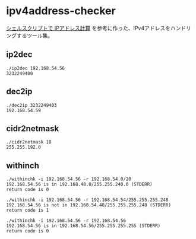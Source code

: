 # ipv4address-checker

[シェルスクリプトで IPアドレス計算](https://qiita.com/harasou/items/5c14c335388f70e178f5) を参考に作った、IPv4アドレスをハンドリングするツール集。

## ip2dec
```
./ip2dec 192.168.54.56
3232249400
```

## dec2ip
```
./dec2ip 3232249403
192.168.54.59
```

## cidr2netmask
```
./cidr2netmask 18
255.255.192.0
```

## withinch
```
./withinchk -i 192.168.54.56 -r 192.168.54.0/20
192.168.54.56 is in 192.168.48.0/255.255.240.0 (STDERR)
return code is 0

./withinchk -i 192.168.54.56 -r 192.168.54.54/255.255.255.248
192.168.54.56 is not in 192.168.54.48/255.255.255.248 (STDERR)
return code is 1

./withinchk -i 192.168.54.56 -r 192.168.54.56
192.168.54.56 is in 192.168.54.56/255.255.255.255 (STDERR)
return code is 0
```
